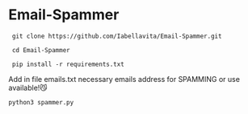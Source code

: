 # Email-Spammer
<p><code> git clone https://github.com/Iabellavita/Email-Spammer.git </code></p>
<p><code> cd Email-Spammer </code></p>
<p><code> pip install -r requirements.txt </code></p>
<p>Add in file emails.txt necessary emails address for SPAMMING or use available!😼</p>
<p><code>python3 spammer.py </code></p>

